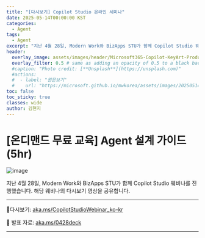 ```yaml
---
title: "[다시보기] Copilot Studio 온라인 세미나"
date: 2025-05-14T00:00:00 KST
categories:
  - Agent
tags:
  - Agent
excerpt: "지난 4월 28일, Modern Work와 BizApps STU가 함께 Copilot Studio 웨비나를 진행했습니다. 해당 웨비나의 다시보기 영상을 공유합니다."
header:
  overlay_image: assets/images/header/Microsoft365-Copilot-KeyArt-Productivity-6K-01.png
  overlay_filter: 0.5 # same as adding an opacity of 0.5 to a black background
  #caption: "Photo credit: [**Unsplash**](https://unsplash.com)"
  #actions:
  #  - label: "원문보기"
  #    url: "https://microsoft.github.io/mwkorea/assets/images/20250514/Deloitte%20Insight_%EC%83%9D%EC%84%B1%ED%98%95AI%EC%99%80%20%EC%9D%BC%EC%9D%98%20%EB%AF%B8%EB%9E%98.pdf"
toc: false
toc_sticky: true
classes: wide
author: 김현지
---
```


# [온디맨드 무료 교육] Agent 설계 가이드(5hr)

![image](/mwkorea/assets/images/20250514/image2.png)  

지난 4월 28일, Modern Work와 BizApps STU가 함께 Copilot Studio 웨비나를 진행했습니다. 해당 웨비나의 다시보기 영상을 공유합니다.

---

🔗다시보기: [aka.ms/CopilotStudioWebinar_ko-kr](https://aka.ms/CopilotStudioWebinar_ko-kr)

📄 발표 자료: [aka.ms/0428deck](https://aka.ms/0428deck)

---